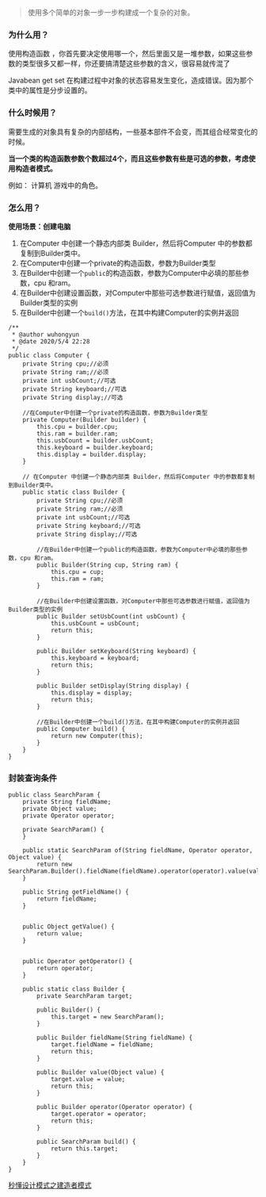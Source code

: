 > 使用多个简单的对象一步一步构建成一个复杂的对象。

### 为什么用？

使用构造函数 ，你首先要决定使用哪一个，然后里面又是一堆参数，如果这些参数的类型很多又都一样，你还要搞清楚这些参数的含义，很容易就传混了

Javabean get set 在构建过程中对象的状态容易发生变化，造成错误。因为那个类中的属性是分步设置的。

### 什么时候用？

需要生成的对象具有复杂的内部结构，一些基本部件不会变，而其组合经常变化的时候。

**当一个类的构造函数参数个数超过4个，而且这些参数有些是可选的参数，考虑使用构造者模式。**

例如： 计算机  游戏中的角色。

### 怎么用？

**使用场景：创建电脑**

1. 在Computer 中创建一个静态内部类 Builder，然后将Computer 中的参数都复制到Builder类中。
2. 在Computer中创建一个private的构造函数，参数为Builder类型
3. 在Builder中创建一个`public`的构造函数，参数为Computer中必填的那些参数，cpu 和ram。
4. 在Builder中创建设置函数，对Computer中那些可选参数进行赋值，返回值为Builder类型的实例
5. 在Builder中创建一个`build()`方法，在其中构建Computer的实例并返回

```
/**
 * @author wuhongyun
 * @date 2020/5/4 22:28
 */
public class Computer {
    private String cpu;//必须
    private String ram;//必须
    private int usbCount;//可选
    private String keyboard;//可选
    private String display;//可选

    //在Computer中创建一个private的构造函数，参数为Builder类型
    private Computer(Builder builder) {
        this.cpu = builder.cpu;
        this.ram = builder.ram;
        this.usbCount = builder.usbCount;
        this.keyboard = builder.keyboard;
        this.display = builder.display;
    }

    // 在Computer 中创建一个静态内部类 Builder，然后将Computer 中的参数都复制到Builder类中。
    public static class Builder {
        private String cpu;//必须
        private String ram;//必须
        private int usbCount;//可选
        private String keyboard;//可选
        private String display;//可选

        //在Builder中创建一个public的构造函数，参数为Computer中必填的那些参数，cpu 和ram。
        public Builder(String cup, String ram) {
            this.cpu = cup;
            this.ram = ram;
        }

        //在Builder中创建设置函数，对Computer中那些可选参数进行赋值，返回值为Builder类型的实例
        public Builder setUsbCount(int usbCount) {
            this.usbCount = usbCount;
            return this;
        }

        public Builder setKeyboard(String keyboard) {
            this.keyboard = keyboard;
            return this;
        }

        public Builder setDisplay(String display) {
            this.display = display;
            return this;
        }

        //在Builder中创建一个build()方法，在其中构建Computer的实例并返回
        public Computer build() {
            return new Computer(this);
        }
    }
}
```

### 封装查询条件

```
public class SearchParam {
    private String fieldName;
    private Object value;
    private Operator operator;

    private SearchParam() {
    }

    public static SearchParam of(String fieldName, Operator operator, Object value) {
        return new SearchParam.Builder().fieldName(fieldName).operator(operator).value(value).build();
    }

    public String getFieldName() {
        return fieldName;
    }


    public Object getValue() {
        return value;
    }


    public Operator getOperator() {
        return operator;
    }

    public static class Builder {
        private SearchParam target;

        public Builder() {
            this.target = new SearchParam();
        }

        public Builder fieldName(String fieldName) {
            target.fieldName = fieldName;
            return this;
        }

        public Builder value(Object value) {
            target.value = value;
            return this;
        }

        public Builder operator(Operator operator) {
            target.operator = operator;
            return this;
        }

        public SearchParam build() {
            return this.target;
        }
    }
}

```

[秒懂设计模式之建造者模式](https://zhuanlan.zhihu.com/p/58093669)

